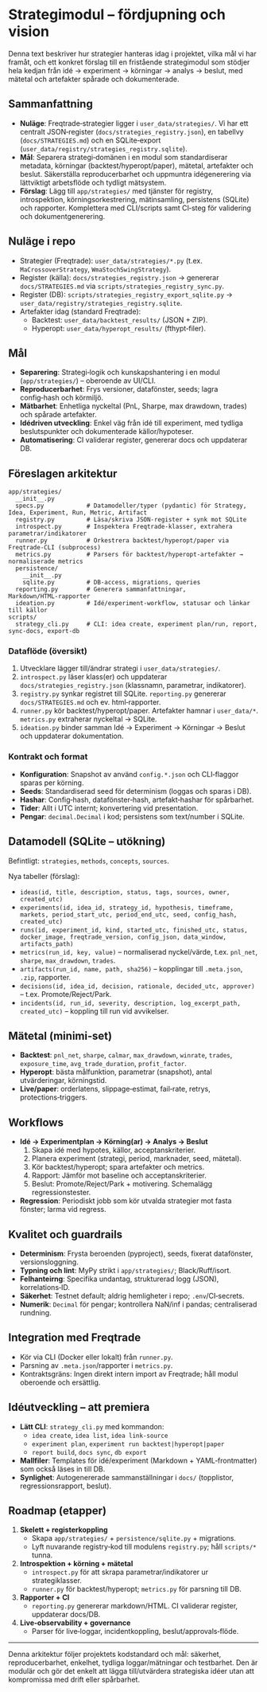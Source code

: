 # Strategimodul – fördjupning och vision

Denna text beskriver hur strategier hanteras idag i projektet, vilka mål vi har framåt, och ett konkret förslag till en fristående strategimodul som stödjer hela kedjan från idé → experiment → körningar → analys → beslut, med mätetal och artefakter spårade och dokumenterade.

## Sammanfattning
- **Nuläge**: Freqtrade‑strategier ligger i `user_data/strategies/`. Vi har ett centralt JSON‑register (`docs/strategies_registry.json`), en tabellvy (`docs/STRATEGIES.md`) och en SQLite‑export (`user_data/registry/strategies_registry.sqlite`).
- **Mål**: Separera strategi‑domänen i en modul som standardiserar metadata, körningar (backtest/hyperopt/paper), mätetal, artefakter och beslut. Säkerställa reproducerbarhet och uppmuntra idégenerering via lättviktigt arbetsflöde och tydligt mätsystem.
- **Förslag**: Lägg till `app/strategies/` med tjänster för registry, introspektion, körningsorkestrering, mätinsamling, persistens (SQLite) och rapporter. Komplettera med CLI/scripts samt CI‑steg för validering och dokumentgenerering.

## Nuläge i repo
- Strategier (Freqtrade): `user_data/strategies/*.py` (t.ex. `MaCrossoverStrategy`, `WmaStochSwingStrategy`).
- Register (källa): `docs/strategies_registry.json` → genererar `docs/STRATEGIES.md` via `scripts/strategies_registry_sync.py`.
- Register (DB): `scripts/strategies_registry_export_sqlite.py` → `user_data/registry/strategies_registry.sqlite`.
- Artefakter idag (standard Freqtrade):
  - Backtest: `user_data/backtest_results/` (JSON + ZIP).
  - Hyperopt: `user_data/hyperopt_results/` (fthypt‑filer).

## Mål
- **Separering**: Strategi‑logik och kunskapshantering i en modul (`app/strategies/`) – oberoende av UI/CLI.
- **Reproducerbarhet**: Frys versioner, datafönster, seeds; lagra config‑hash och körmiljö.
- **Mätbarhet**: Enhetliga nyckeltal (PnL, Sharpe, max drawdown, trades) och spårade artefakter.
- **Idédriven utveckling**: Enkel väg från idé till experiment, med tydliga beslutspunkter och dokumenterade källor/hypoteser.
- **Automatisering**: CI validerar register, genererar docs och uppdaterar DB.

## Föreslagen arkitektur
```
app/strategies/
  __init__.py
  specs.py            # Datamodeller/typer (pydantic) för Strategy, Idea, Experiment, Run, Metric, Artifact
  registry.py         # Läsa/skriva JSON‑register + synk mot SQLite
  introspect.py       # Inspektera Freqtrade‑klasser, extrahera parametrar/indikatorer
  runner.py           # Orkestrera backtest/hyperopt/paper via Freqtrade‑CLI (subprocess)
  metrics.py          # Parsers för backtest/hyperopt‑artefakter → normaliserade metrics
  persistence/
    __init__.py
    sqlite.py         # DB‑access, migrations, queries
  reporting.py        # Generera sammanfattningar, Markdown/HTML‑rapporter
  ideation.py         # Idé/experiment‑workflow, statusar och länkar till källor
scripts/
  strategy_cli.py     # CLI: idea create, experiment plan/run, report, sync‑docs, export‑db
```

### Dataflöde (översikt)
1. Utvecklare lägger till/ändrar strategi i `user_data/strategies/`.
2. `introspect.py` läser klass(er) och uppdaterar `docs/strategies_registry.json` (klassnamn, parametrar, indikatorer).
3. `registry.py` synkar registret till SQLite. `reporting.py` genererar `docs/STRATEGIES.md` och ev. html‑rapporter.
4. `runner.py` kör backtest/hyperopt/paper. Artefakter hamnar i `user_data/*`. `metrics.py` extraherar nyckeltal → SQLite.
5. `ideation.py` binder samman Idé → Experiment → Körningar → Beslut och uppdaterar dokumentation.

### Kontrakt och format
- **Konfiguration**: Snapshot av använd `config.*.json` och CLI‑flaggor sparas per körning.
- **Seeds**: Standardiserad seed för determinism (loggas och sparas i DB).
- **Hashar**: Config‑hash, datafönster‑hash, artefakt‑hashar för spårbarhet.
- **Tider**: Allt i UTC internt; konvertering vid presentation.
- **Pengar**: `decimal.Decimal` i kod; persistens som text/number i SQLite.

## Datamodell (SQLite – utökning)
Befintligt: `strategies`, `methods`, `concepts`, `sources`.

Nya tabeller (förslag):
- `ideas(id, title, description, status, tags, sources, owner, created_utc)`
- `experiments(id, idea_id, strategy_id, hypothesis, timeframe, markets, period_start_utc, period_end_utc, seed, config_hash, created_utc)`
- `runs(id, experiment_id, kind, started_utc, finished_utc, status, docker_image, freqtrade_version, config_json, data_window, artifacts_path)`
- `metrics(run_id, key, value)` – normaliserad nyckel/värde, t.ex. `pnl_net`, `sharpe`, `max_drawdown`, `trades`.
- `artifacts(run_id, name, path, sha256)` – kopplingar till `.meta.json`, `.zip`, rapporter.
- `decisions(id, idea_id, decision, rationale, decided_utc, approver)` – t.ex. Promote/Reject/Park.
- `incidents(id, run_id, severity, description, log_excerpt_path, created_utc)` – koppling till run vid avvikelser.

## Mätetal (minimi‑set)
- **Backtest**: `pnl_net`, `sharpe`, `calmar`, `max_drawdown`, `winrate`, `trades`, `exposure_time`, `avg_trade_duration`, `profit_factor`.
- **Hyperopt**: bästa målfunktion, parametrar (snapshot), antal utvärderingar, körningstid.
- **Live/paper**: orderlatens, slippage‑estimat, fail‑rate, retrys, protections‑triggers.

## Workflows
- **Idé → Experimentplan → Körning(ar) → Analys → Beslut**
  1. Skapa idé med hypotes, källor, acceptanskriterier.
  2. Planera experiment (strategi, period, marknader, seed, mätetal).
  3. Kör backtest/hyperopt; spara artefakter och metrics.
  4. Rapport: Jämför mot baseline och acceptanskriterier.
  5. Beslut: Promote/Reject/Park + motivering. Schemalägg regressionstester.
- **Regression**: Periodiskt jobb som kör utvalda strategier mot fasta fönster; larma vid regress.

## Kvalitet och guardrails
- **Determinism**: Frysta beroenden (pyproject), seeds, fixerat datafönster, versionsloggning.
- **Typning och lint**: MyPy strikt i `app/strategies/`; Black/Ruff/isort.
- **Felhanteirng**: Specifika undantag, strukturerad logg (JSON), korrelations‑ID.
- **Säkerhet**: Testnet default; aldrig hemligheter i repo; `.env`/CI‑secrets.
- **Numerik**: `Decimal` för pengar; kontrollera NaN/inf i pandas; centraliserad rundning.

## Integration med Freqtrade
- Kör via CLI (Docker eller lokalt) från `runner.py`.
- Parsning av `.meta.json`/rapporter i `metrics.py`.
- Kontraktsgräns: Ingen direkt intern import av Freqtrade; håll modul oberoende och ersättlig.

## Idéutveckling – att premiera
- **Lätt CLI**: `strategy_cli.py` med kommandon:
  - `idea create`, `idea list`, `idea link-source`
  - `experiment plan`, `experiment run backtest|hyperopt|paper`
  - `report build`, `docs sync`, `db export`
- **Mallfiler**: Templates för idé/experiment (Markdown + YAML‑frontmatter) som också läses in till DB.
- **Synlighet**: Autogenererade sammanställningar i `docs/` (topplistor, regressionsrapport, beslut).

## Roadmap (etapper)
1. **Skelett + registerkoppling**
   - Skapa `app/strategies/` + `persistence/sqlite.py` + migrations.
   - Lyft nuvarande registry‑kod till modulens `registry.py`; håll `scripts/*` tunna.
2. **Introspektion + körning + mätetal**
   - `introspect.py` för att skrapa parametrar/indikatorer ur strategiklasser.
   - `runner.py` för backtest/hyperopt; `metrics.py` för parsning till DB.
3. **Rapporter + CI**
   - `reporting.py` genererar markdown/HTML. CI validerar register, uppdaterar docs/DB.
4. **Live‑observability + governance**
   - Parser för live‑loggar, incidentkoppling, beslut/approvals‑flöde.

---
Denna arkitektur följer projektets kodstandard och mål: säkerhet, reproducerbarhet, enkelhet, tydliga loggar/mätningar och testbarhet. Den är modulär och gör det enkelt att lägga till/utvärdera strategiska idéer utan att kompromissa med drift eller spårbarhet.
